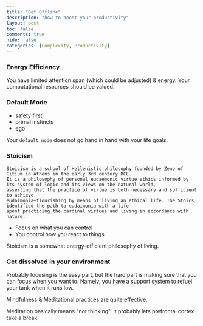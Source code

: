 ```yaml
---
title: "Get Offline"
description: "how to boost your productivity"
layout: post
toc: false
comments: true
hide: false
categories: [Complexity, Productivity]
---
```


### Energy Efficiency

You have limited attention span (which could be adjusted) & energy. Your computational resources should be valued.

### Default Mode

- safety first
- primal instincts
- ego

Your `default mode` does not go hand in hand with your life goals.

### Stoicism

```
Stoicism is a school of Hellenistic philosophy founded by Zeno of Citium in Athens in the early 3rd century BCE. 
It is a philosophy of personal eudaemonic virtue ethics informed by its system of logic and its views on the natural world, 
asserting that the practice of virtue is both necessary and sufficient to achieve 
eudaimonia—flourishing by means of living an ethical life. The Stoics identified the path to eudaimonia with a life 
spent practicing the cardinal virtues and living in accordance with nature.
```

- Focus on what you can control
- You control how you react to things

Stoicism is a somewhat energy-efficient philosophy of living.

### Get dissolved in your environment

Probably focusing is the easy part, but the hard part is making sure that you can focus when you want to.
Namely, you have a support system to refuel your tank when it runs low.

Mindfulness & Meditational practices are quite effective.

Meditation basically means "not thinking".
It probably lets prefrontal cortex take a break.

